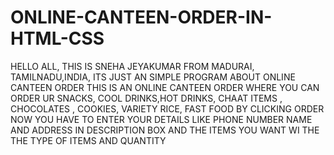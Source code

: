 # ONLINE-CANTEEN-ORDER-IN-HTML-CSS
HELLO ALL, THIS IS SNEHA JEYAKUMAR FROM MADURAI, TAMILNADU,INDIA, ITS JUST AN SIMPLE PROGRAM ABOUT ONLINE CANTEEN ORDER
THIS IS AN ONLINE CANTEEN ORDER WHERE YOU CAN ORDER UR SNACKS, COOL DRINKS,HOT DRINKS, CHAAT ITEMS , CHOCOLATES , COOKIES, VARIETY RICE, FAST FOOD 
BY CLICKING ORDER NOW YOU HAVE TO ENTER YOUR DETAILS LIKE PHONE NUMBER NAME AND ADDRESS IN DESCRIPTION BOX AND THE ITEMS YOU WANT WI THE THE TYPE OF ITEMS AND QUANTITY
